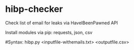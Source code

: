 # hibp-checker
Check list of email for leaks via HaveIBeenPawned API

Install modules via pip: requests, json, csv

#Syntax: hibp.py <inputfile-withemails.txt> <outputfile.csv>

